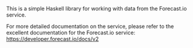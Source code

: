 This is a simple Haskell library for working with data from the Forecast.io service.

For more detailed documentation on the service, please refer to the excellent documentation for the Forecast.io service: https://developer.forecast.io/docs/v2